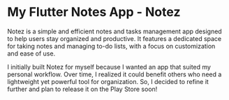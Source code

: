# My Flutter Notes App - Notez

Notez is a simple and efficient notes and tasks management app designed to help users stay organized and productive. It features a dedicated space for taking notes and managing to-do lists, with a focus on customization and ease of use.

I initially built Notez for myself because I wanted an app that suited my personal workflow. Over time, I realized it could benefit others who need a lightweight yet powerful tool for organization. So, I decided to refine it further and plan to release it on the Play Store soon!
